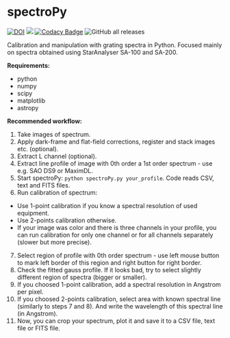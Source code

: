 # spectroPy

[![DOI](https://zenodo.org/badge/346468076.svg)](https://zenodo.org/badge/latestdoi/346468076)
![](https://img.shields.io/github/languages/top/pavolgaj/spectropy.svg?style=flat)
[![Codacy Badge](https://app.codacy.com/project/badge/Grade/3eab01ce85674f30995a1f05c7bda840)](https://www.codacy.com/gh/pavolgaj/spectroPy/dashboard?utm_source=github.com&amp;utm_medium=referral&amp;utm_content=pavolgaj/spectroPy&amp;utm_campaign=Badge_Grade)
![GitHub all releases](https://img.shields.io/github/downloads/pavolgaj/spectropy/total?label=GitHub&nbsp;downloads)

 Calibration and manipulation with grating spectra in Python. Focused mainly on spectra obtained using StarAnalyser SA-100 and SA-200.
 
 __Requirements:__
 * python
 * numpy
 * scipy
 * matplotlib
 * astropy
 
 
 __Recommended workflow:__
 
 1. Take images of spectrum.
 2. Apply dark-frame and flat-field corrections, register and stack images etc. (optional).
 3. Extract L channel (optional).
 4. Extract line profile of image with 0th order a 1st order spectrum - use e.g. SAO DS9 or MaximDL.
 5. Start spectroPy: `python spectroPy.py your_profile`. Code reads CSV, text and FITS files.
 6. Run calibration of spectrum:
   * Use 1-point calibration if you know a spectral resolution of used equipment.
   * Use 2-points calibration otherwise.
   * If your image was color and there is three channels in your profile, you can run calibration for only one channel or for all channels separately (slower but more precise).
 7. Select region of profile with 0th order spectrum - use left mouse button to mark left border of this region and right button for right border.
 8. Check the fitted gauss profile. If it looks bad, try to select slightly different region of spectra (bigger or smaller).
 9. If you choosed 1-point calibration, add a spectral resolution in Angstrom per pixel.
 10. If you choosed 2-points calibration, select area with known spectral line (similarly to steps 7 and 8). And write the wavelength of this spectral line (in Angstrom).
 11. Now, you can crop your spectrum, plot it and save it to a CSV file, text file or FITS file.
 
